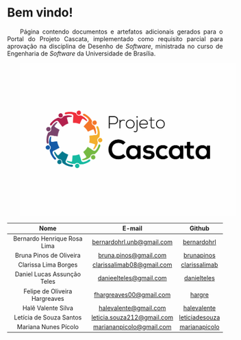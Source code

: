 <style> p { text-align: justify; text-indent: 30px; } </style>

# Bem vindo!

Página contendo documentos e artefatos adicionais gerados para o Portal do Projeto Cascata,
implementado como requisito parcial para aprovação na disciplina de Desenho de *Software*,
ministrada no curso de Engenharia de *Software* da Universidade de Brasília.


![Projeto Cascata](../img/LogoVertical_Fbranca.png)  

|               **Nome**            |    **E-mail**     |    **Github**   |
| :---------------------------: | :----------: |:----------:|
|  Bernardo Henrique Rosa Lima  | bernardohrl.unb@gmail.com |  [bernardohrl](https://github.com/bernardohrl) |
|    Bruna Pinos de Oliveira    | bruna.pinos@gmail.com |[brunapinos](https://github.com/brunapinos) |
|     Clarissa Lima Borges      | clarissalimab08@gmail.com | [clarissalimab](https://github.com/clarissalimab)|
|  Daniel Lucas Assunção Teles  | danieelteles@gmail.com |[danielteles](https://github.com/danielteles)|
| Felipe de Oliveira Hargreaves | fhargreaves00@gmail.com | [hargre](https://github.com/Hargre) |
|      Halê Valente Silva       | halevalente@gmail.com |[halevalente](https://github.com/halevalente)|
|    Letícia de Souza Santos    | leticia.souza212@gmail.com| [leticiadesouza](https://github.com/leticiadesouza)|
|     Mariana Nunes Pícolo      | mariananpicolo@gmail.com | [marianapicolo](https://github.com/marianapicolo)|
